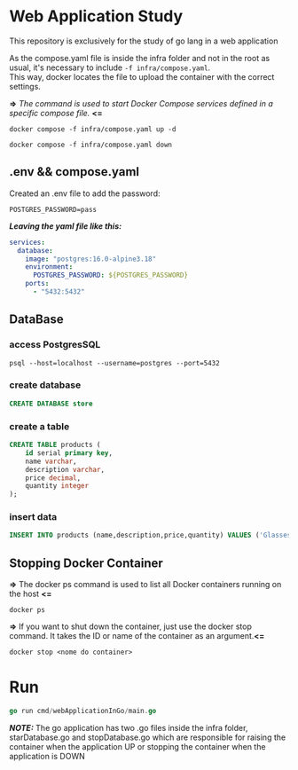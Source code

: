 # Web Application Study

This repository is exclusively for the study of go lang in a web application

As the compose.yaml file is inside the infra folder and not in the root as usual, it's necessary to include `-f infra/compose.yaml`.  
This way, docker locates the file to upload the container with the correct settings.


**=>** *The command is used to start Docker Compose services defined in a specific compose file.* **<=**
```shell
docker compose -f infra/compose.yaml up -d  

docker compose -f infra/compose.yaml down
```

## .env && compose.yaml
Created an .env file to add the password:  
```env
POSTGRES_PASSWORD=pass
```



***Leaving the yaml file like this:***   

```yaml
services:
  database:
    image: "postgres:16.0-alpine3.18"
    environment:
      POSTGRES_PASSWORD: ${POSTGRES_PASSWORD}
    ports:
      - "5432:5432"
```

## DataBase
### access PostgresSQL
```shell
psql --host=localhost --username=postgres --port=5432
```

### create database
```sql
CREATE DATABASE store
```

### create a table
```sql
CREATE TABLE products (
    id serial primary key,
    name varchar,
    description varchar,
    price decimal,
    quantity integer
);

```
### insert data
```sql
INSERT INTO products (name,description,price,quantity) VALUES ('Glasses', 'Hyper Technology Black Glasses', 999.99, 2)
```

## Stopping Docker Container

**=>** The docker ps command is used to list all Docker containers running on the host **<=**
```shell
docker ps
```
**=>** If you want to shut down the container, just use the docker stop command. It takes the ID or name of the container as an argument.**<=**
```shell
docker stop <nome do container>
```



# Run
```go
go run cmd/webApplicationInGo/main.go
```


***NOTE:*** The go application has two .go files inside the infra folder, starDatabase.go and stopDatabase.go which are responsible for raising the container when the application UP or stopping the container when the application is DOWN


